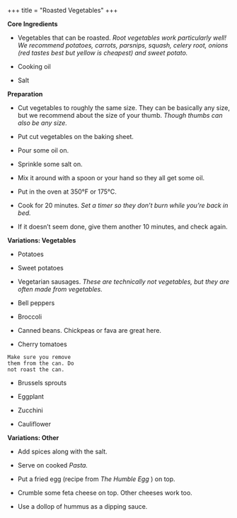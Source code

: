 +++
title = "Roasted Vegetables"
+++

**Core Ingredients**
- Vegetables that can be roasted. _Root vegetables work particularly well! We
recommend potatoes, carrots, parsnips, squash, celery root, onions (red tastes
best but yellow is cheapest) and sweet potato._

- Cooking oil

- Salt

**Preparation**
- Cut vegetables to roughly the same size. They can be basically any size,
but we recommend about the size of your thumb. _Though thumbs can also
be any size._

- Put cut vegetables on the baking sheet.

- Pour some oil on.

- Sprinkle some salt on.

- Mix it around with a spoon or your hand so they all get some oil.

- Put in the oven at 350°F or 175°C.

- Cook for 20 minutes. _Set a timer so they don’t burn while you’re back in bed._

- If it doesn’t seem done, give them another 10 minutes, and check again.

**Variations: Vegetables**
- Potatoes

- Sweet potatoes

- Vegetarian sausages. _These are technically not vegetables, but they are often
made from vegetables._

- Bell peppers

- Broccoli

- Canned beans. Chickpeas or fava are great here.

- Cherry tomatoes

```
Make sure you remove
them from the can. Do
not roast the can.
```


- Brussels sprouts

- Eggplant

- Zucchini

- Cauliflower

**Variations: Other**
- Add spices along with the salt.

- Serve on cooked _Pasta._

- Put a fried egg (recipe from _The Humble Egg_ ) on top.

- Crumble some feta cheese on top. Other cheeses work too.

- Use a dollop of hummus as a dipping sauce.